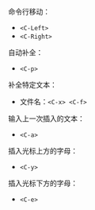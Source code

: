 命令行移动：
- `<C-Left>`
- `<C-Right>`

自动补全：
- `<C-p>`

补全特定文本：
- 文件名：`<C-x> <C-f>`

输入上一次插入的文本：
- `<C-a>`

插入光标上方的字母：
- `<C-y>`

插入光标下方的字母：
- `<C-e>`